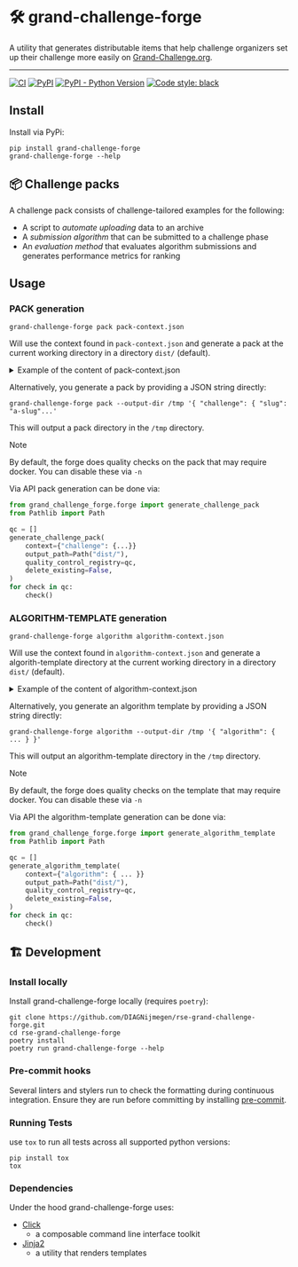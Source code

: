 
# 🛠️ grand-challenge-forge

A utility that generates distributable items that help challenge organizers set up their challenge more easily on
[Grand-Challenge.org](https://grand-challenge.org/).

---
[![CI](https://github.com/DIAGNijmegen/rse-grand-challenge-forge/actions/workflows/ci.yml/badge.svg?branch=main)](https://github.com/DIAGNijmegen/rse-grand-challenge-forge/actions/workflows/ci.yml/badge.svg?branch=main)
[![PyPI](https://img.shields.io/pypi/v/grand-challenge-forge)](https://pypi.org/project/grand-challenge-forge/)
[![PyPI - Python Version](https://img.shields.io/pypi/pyversions/grand-challenge-forge)](https://pypi.org/project/grand-challenge-forge/)
[![Code style: black](https://img.shields.io/badge/code%20style-black-000000.svg)](https://github.com/psf/black)

## Install

Install via PyPi:

```shell
pip install grand-challenge-forge
grand-challenge-forge --help
```

## 📦 Challenge packs

A challenge pack consists of challenge-tailored examples for the following:

* A script to _automate uploading_ data to an archive
* A _submission algorithm_ that can be submitted to a challenge phase
* An _evaluation method_ that evaluates algorithm submissions and generates performance
  metrics for ranking

## Usage

### PACK generation

```shell
grand-challenge-forge pack pack-context.json
```

Will use the context found in `pack-context.json` and generate a pack at the current working directory in
a directory `dist/` (default).

<details>

<summary> Example of the content of pack-context.json </summary>

```JSON
{
    "challenge": {
        "slug": "challenge-slug",
        "phases": [
            {
                "slug": "phase-slug",
                "archive": {
                    "url": "https://grand-challenge.org/archives/archive-slug/"
                },
                "algorithm_inputs": [
                    {
                        "slug": "input-ci-slug",
                        "kind": "Segmentation",
                        "super_kind": "Image",
                        "relative_path": "images/input-value"
                    },
                    {
                        "slug": "another-input-ci-slug",
                        "kind": "Anything",
                        "super_kind": "File",
                        "relative_path": "another-input-value.json"
                    }
                ],
                "algorithm_outputs": [
                    {
                        "slug": "output-ci-slug",
                        "kind": "Image",
                        "super_kind": "Image",
                        "relative_path": "images/output-value"
                    },
                    {
                        "slug": "another-output-ci-slug",
                        "kind": "Anything",
                        "super_kind": "File",
                        "relative_path": "output-value.json"
                    }
                ]
            },
            {
                "slug": "another-phase-slug",
                "archive": {
                    "url": "https://grand-challenge.org/archives/another-archive-slug/"
                },
                "algorithm_inputs": [
                    {
                        "slug": "input-ci-slug",
                        "kind": "Image",
                        "super_kind": "Image",
                        "relative_path": "images/input-value"
                    }
                ],
                "algorithm_outputs": [
                    {
                        "slug": "another-output-ci-slug",
                        "kind": "Anything",
                        "super_kind": "File",
                        "relative_path": "output-value.json"
                    }
                ]
            }
        ]
    }
}
```

</details>

Alternatively, you generate a pack by providing a JSON string directly:

```shell
grand-challenge-forge pack --output-dir /tmp '{ "challenge": { "slug": "a-slug"...'
```

This will output a pack directory in the `/tmp` directory.

> [!NOTE]
> By default, the forge does quality checks on the pack that may require docker.
> You can disable these via `-n`

Via API pack generation can be done via:

``` Python
from grand_challenge_forge.forge import generate_challenge_pack
from Pathlib import Path

qc = []
generate_challenge_pack(
    context={"challenge": {...}}
    output_path=Path("dist/"),
    quality_control_registry=qc,
    delete_existing=False,
)
for check in qc:
    check()
```

### ALGORITHM-TEMPLATE generation

```shell
grand-challenge-forge algorithm algorithm-context.json
```

Will use the context found in `algorithm-context.json` and generate a algorith-template directory at the current working directory in a directory `dist/` (default).

<details>

<summary> Example of the content of algorithm-context.json </summary>

```JSON
{
    "algorithm": {
        "title": "An Algorithm Title",
        "slug": "an-algorithm-title",
        "url": "https://grand-challenge.org/algorithms/an-algorithm/",
        "inputs": [
                {
                    "slug": "input-ci-slug",
                    "kind": "Segmentation",
                    "super_kind": "Image",
                    "relative_path": "images/input-value"
                },
                {
                    "slug": "another-input-ci-slug",
                    "kind": "Anything",
                    "super_kind": "File",
                    "relative_path": "another-input-value.json"
                }
            ],
        "outputs": [
                {
                    "slug": "output-ci-slug",
                    "kind": "Image",
                    "super_kind": "Image",
                    "relative_path": "images/output-value"
                },
                {
                    "slug": "another-output-ci-slug",
                    "kind": "Anything",
                    "super_kind": "File",
                    "relative_path": "output-value.json"
                }
            ]
        },
}
```

</details>

Alternatively, you generate an algorithm template by providing a JSON string directly:

```shell
grand-challenge-forge algorithm --output-dir /tmp '{ "algorithm": { ... } }'
```

This will output an algorithm-template directory in the `/tmp` directory.

> [!NOTE]
> By default, the forge does quality checks on the template that may require docker.
> You can disable these via `-n`

Via API the algorithm-template generation can be done via:

``` Python
from grand_challenge_forge.forge import generate_algorithm_template
from Pathlib import Path

qc = []
generate_algorithm_template(
    context={"algorithm": { ... }}
    output_path=Path("dist/"),
    quality_control_registry=qc,
    delete_existing=False,
)
for check in qc:
    check()
```

## 🏗️ Development

### Install locally

Install grand-challenge-forge locally (requires `poetry`):

```shell
git clone https://github.com/DIAGNijmegen/rse-grand-challenge-forge.git
cd rse-grand-challenge-forge
poetry install
poetry run grand-challenge-forge --help
```

### Pre-commit hooks

Several linters and stylers run to check the formatting during continuous integration. Ensure they are run before
committing by installing [pre-commit](https://pre-commit.com/).

### Running Tests

use `tox` to run all tests across all supported python versions:

```
pip install tox
tox
```

### Dependencies

Under the hood grand-challenge-forge uses:

* [Click](https://palletsprojects.com/p/click/)
  * a composable command line interface toolkit
* [Jinja2](https://github.com/alex-foundation/jinja2)
  * a utility that renders templates
